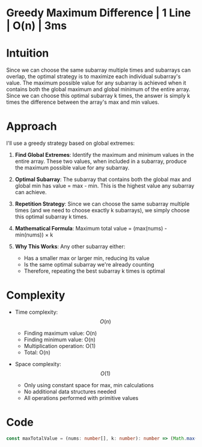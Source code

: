 # Greedy Maximum Difference | 1 Line | O(n) | 3ms

# Intuition
Since we can choose the same subarray multiple times and subarrays can overlap, the optimal strategy is to maximize each individual subarray's value. The maximum possible value for any subarray is achieved when it contains both the global maximum and global minimum of the entire array. Since we can choose this optimal subarray k times, the answer is simply k times the difference between the array's max and min values.

# Approach
I'll use a greedy strategy based on global extremes:

1. **Find Global Extremes**: Identify the maximum and minimum values in the entire array. These two values, when included in a subarray, produce the maximum possible value for any subarray.

2. **Optimal Subarray**: The subarray that contains both the global max and global min has value = max - min. This is the highest value any subarray can achieve.

3. **Repetition Strategy**: Since we can choose the same subarray multiple times (and we need to choose exactly k subarrays), we simply choose this optimal subarray k times.

4. **Mathematical Formula**: Maximum total value = (max(nums) - min(nums)) × k

5. **Why This Works**: Any other subarray either:
   - Has a smaller max or larger min, reducing its value
   - Is the same optimal subarray we're already counting
   - Therefore, repeating the best subarray k times is optimal

# Complexity
- Time complexity: $$O(n)$$
  - Finding maximum value: O(n)
  - Finding minimum value: O(n)
  - Multiplication operation: O(1)
  - Total: O(n)

- Space complexity: $$O(1)$$
  - Only using constant space for max, min calculations
  - No additional data structures needed
  - All operations performed with primitive values

# Code
```typescript []
const maxTotalValue = (nums: number[], k: number): number => (Math.max(...nums) - Math.min(...nums)) * k;
```